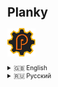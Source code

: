 # Planky

![icon.png](https://raw.githubusercontent.com/BonePolk/Planky/refs/heads/master/icon.png)

<details>
<summary>🇬🇧 English</summary>


### Description
**Planky** is an easy-to-use and highly customizable tool for building your own **tcp/tls** server.

### Installation
```commandline
pip install Planky
```

### Usage

```python
from Planky.events.messageEvent import MessageEvent
from Planky.messages.parsedMessage import ParsedMessage
from Planky.plankyData import PlankyData
from Planky.plankyServer import PlankyServer

server = PlankyServer("127.0.0.1", port=1111)

@server.on_message(ParsedMessage)
async def parsed_message(handler, event: MessageEvent):
    if event.message.content == b"hello": 
        await handler.send_data(PlankyData(payload=b"world"))
    else:
        await handler.send_data(PlankyData(payload=event.message.content))

if __name__ == "__main__":
    server.mainloop()
```

### Main features

- Simple usage
- TLS support
- Server side certificate validation support
- Custom parsers support
- Async support

### Documentation

- [ReadTheDocs](https://planky.readthedocs.io/en/latest/)

### Thanks

Nobody...

</details>

<details>
<summary>🇷🇺 Русский</summary>

### Описание
**Planky** — это простой и гибкий инструмент для создания собственного асинхронного **tcp/tls** сервера.

### Установка
```commandline
pip install Planky
```

### Использование

```python
from Planky.events.messageEvent import MessageEvent
from Planky.messages.parsedMessage import ParsedMessage
from Planky.plankyData import PlankyData
from Planky.plankyServer import PlankyServer

server = PlankyServer("127.0.0.1", port=1111)

@server.on_message(ParsedMessage)
async def parsed_message(handler, event: MessageEvent):
    if event.message.content == b"hello": 
        await handler.send_data(PlankyData(payload=b"world"))
    else:
        await handler.send_data(PlankyData(payload=event.message.content))

if __name__ == "__main__":
    server.mainloop()
```

### Основные возможности

- Простое использование
- Поддержка tls
- Поддержка проверки сертификата на сервере
- Поддержка кастомных парсеров
- Поддержка асинхронности

### Документация

- [ReadTheDocs](https://planky.readthedocs.io/en/latest/)

### Благодарности

Пока нету

</details>